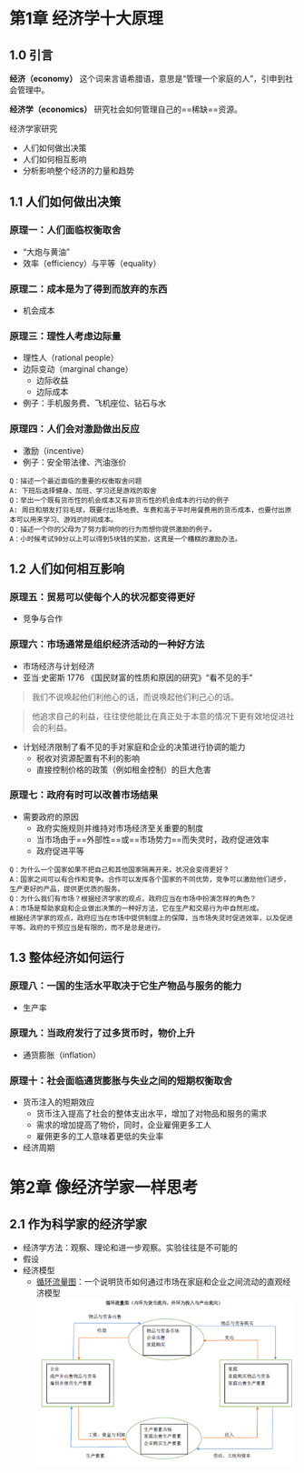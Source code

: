 # 第1章 经济学十大原理
## 1.0 引言
**经济（economy）** 这个词来言语希腊语，意思是“管理一个家庭的人”，引申到社会管理中。

**经济学（economics）**
研究社会如何管理自己的==稀缺==资源。

经济学家研究  
- 人们如何做出决策
- 人们如何相互影响
- 分析影响整个经济的力量和趋势

## 1.1 人们如何做出决策
### 原理一：人们面临权衡取舍
- “大炮与黄油”
- 效率（efficiency）与平等（equality）
### 原理二：成本是为了得到而放弃的东西
- 机会成本
### 原理三：理性人考虑边际量
- 理性人（rational people）
- 边际变动（marginal change）
    - 边际收益
    - 边际成本
- 例子：手机服务费、飞机座位、钻石与水
### 原理四：人们会对激励做出反应
- 激励（incentive）
- 例子：安全带法律、汽油涨价

```
Q：描述一个最近面临的重要的权衡取舍问题
A: 下班后选择健身、加班、学习还是游戏的取舍
Q：举出一个既有货币性的机会成本又有非货币性的机会成本的行动的例子
A: 周日和朋友打羽毛球，既要付出场地费、车费和高于平时用餐费用的货币成本，也要付出原本可以用来学习、游戏的时间成本。
Q：描述一个你的父母为了努力影响你的行为而想你提供激励的例子。
A：小时候考试90分以上可以得到5块钱的奖励，这真是一个糟糕的激励办法。
```
## 1.2 人们如何相互影响
### 原理五：贸易可以使每个人的状况都变得更好
- 竞争与合作
### 原理六：市场通常是组织经济活动的一种好方法
- 市场经济与计划经济
- 亚当·史密斯 1776 《国民财富的性质和原因的研究》“看不见的手”
> 我们不说唤起他们利他心的话，而说唤起他们利己心的话。

> 他追求自己的利益，往往使他能比在真正处于本意的情况下更有效地促进社会的利益。
- 计划经济限制了看不见的手对家庭和企业的决策进行协调的能力
    - 税收对资源配置有不利的影响
    - 直接控制价格的政策（例如租金控制）的巨大危害
### 原理七：政府有时可以改善市场结果
- 需要政府的原因
    - 政府实施规则并维持对市场经济至关重要的制度
    - 当市场由于==外部性==或==市场势力==而失灵时，政府促进效率
    - 政府促进平等
```
Q：为什么一个国家如果不把自己和其他国家隔离开来，状况会变得更好？
A：国家之间可以有合作和竞争。合作可以发挥各个国家的不同优势，竞争可以激励他们进步，生产更好的产品，提供更优质的服务。
Q：为什么我们有市场？根据经济学家的观点，政府应当在市场中扮演怎样的角色？
A：市场是帮助家庭和企业做出决策的一种好方法，它在生产和交易行为中自然形成。
根据经济学家的观点，政府应当在市场中提供制度上的保障，当市场失灵时促进效率，以及促进平等。政府的干预应当是有限的，而不是总是进行。
```
## 1.3 整体经济如何运行
### 原理八：一国的生活水平取决于它生产物品与服务的能力
- 生产率
### 原理九：当政府发行了过多货币时，物价上升
- 通货膨胀（inflation）
### 原理十：社会面临通货膨胀与失业之间的短期权衡取舍
- 货币注入的短期效应
    - 货币注入提高了社会的整体支出水平，增加了对物品和服务的需求
    - 需求的增加提高了物价，同时，企业雇佣更多工人
    - 雇佣更多的工人意味着更低的失业率
- 经济周期
# 第2章 像经济学家一样思考
## 2.1 作为科学家的经济学家
- 经济学方法：观察、理论和进一步观察。实验往往是不可能的
- 假设
- 经济模型
    - [循环流量图](https://wiki.mbalib.com/wiki/%E4%BB%B7%E5%80%BC%E5%BE%AA%E7%8E%AF%E6%B5%81%E9%87%8F%E5%9B%BE)：一个说明货币如何通过市场在家庭和企业之间流动的直观经济模型
    ![循环流量图](https://raw.githubusercontent.com/zzxMorty/Img/master/%E5%BE%AA%E7%8E%AF%E6%B5%81%E9%87%8F%E5%9B%BE.png)





